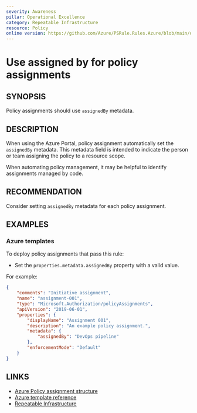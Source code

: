 ```yaml
---
severity: Awareness
pillar: Operational Excellence
category: Repeatable Infrastructure
resource: Policy
online version: https://github.com/Azure/PSRule.Rules.Azure/blob/main/docs/en/rules/Azure.Policy.AssignmentAssignedBy.md
---
```


# Use assigned by for policy assignments

## SYNOPSIS

Policy assignments should use `assignedBy` metadata.

## DESCRIPTION

When using the Azure Portal, policy assignment automatically set the `assignedBy` metadata.
This metadata field is intended to indicate the person or team assigning the policy to a resource scope.

When automating policy management, it may be helpful to identify assignments managed by code.

## RECOMMENDATION

Consider setting `assignedBy` metadata for each policy assignment.

## EXAMPLES

### Azure templates

To deploy policy assignments that pass this rule:

- Set the `properties.metadata.assignedBy` property with a valid value.

For example:

```json
{
    "comments": "Initiative assignment",
    "name": "assignment-001",
    "type": "Microsoft.Authorization/policyAssignments",
    "apiVersion": "2019-06-01",
    "properties": {
        "displayName": "Assignment 001",
        "description": "An example policy assignment.",
        "metadata": {
            "assignedBy": "DevOps pipeline"
        },
        "enforcementMode": "Default"
    }
}
```

## LINKS

- [Azure Policy assignment structure](https://docs.microsoft.com/azure/governance/policy/concepts/assignment-structure)
- [Azure template reference](https://docs.microsoft.com/azure/templates/microsoft.authorization/policyassignments)
- [Repeatable Infrastructure](https://docs.microsoft.com/azure/architecture/framework/devops/automation-infrastructure)
